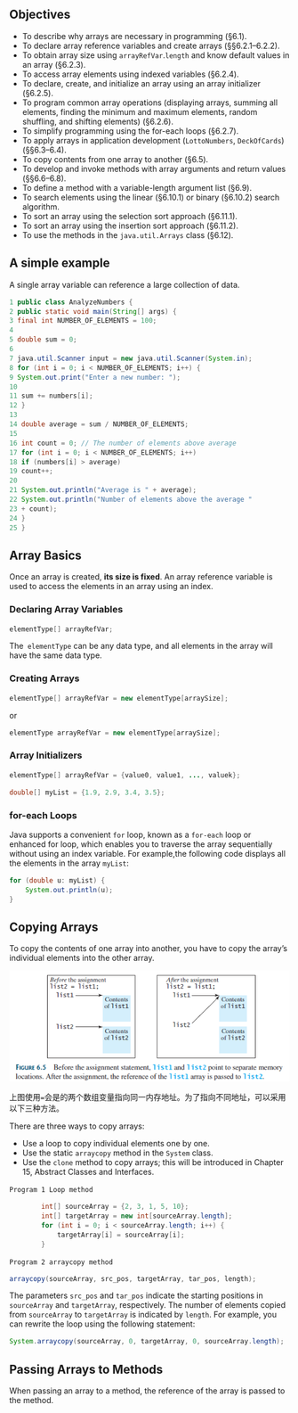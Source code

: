 ## Objectives
- To describe why arrays are necessary in programming (§6.1).
- To declare array reference variables and create arrays (§§6.2.1–6.2.2).
- To obtain array size using `arrayRefVar`.`length` and know default values in an array (§6.2.3).
- To access array elements using indexed variables (§6.2.4).
- To declare, create, and initialize an array using an array initializer (§6.2.5).
- To program common array operations (displaying arrays, summing all elements, finding the minimum and maximum elements, random shuffling, and shifting elements) (§6.2.6).
- To simplify programming using the for-each loops (§6.2.7).
- To apply arrays in application development (`LottoNumbers`,
`DeckOfCards`) (§§6.3–6.4).
- To copy contents from one array to another (§6.5).
- To develop and invoke methods with array arguments and return values (§§6.6–6.8).
- To define a method with a variable-length argument list (§6.9).
- To search elements using the linear (§6.10.1) or binary (§6.10.2) search algorithm.
- To sort an array using the selection sort approach (§6.11.1).
- To sort an array using the insertion sort approach (§6.11.2).
- To use the methods in the `java.util.Arrays` class (§6.12).

## A simple example
A single array variable can reference a large collection of data.

```java
1 public class AnalyzeNumbers {
2 public static void main(String[] args) {
3 final int NUMBER_OF_ELEMENTS = 100;
4
5 double sum = 0;
6
7 java.util.Scanner input = new java.util.Scanner(System.in);
8 for (int i = 0; i < NUMBER_OF_ELEMENTS; i++) {
9 System.out.print("Enter a new number: ");
10
11 sum += numbers[i];
12 }
13
14 double average = sum / NUMBER_OF_ELEMENTS;
15
16 int count = 0; // The number of elements above average
17 for (int i = 0; i < NUMBER_OF_ELEMENTS; i++)
18 if (numbers[i] > average)
19 count++;
20
21 System.out.println("Average is " + average);
22 System.out.println("Number of elements above the average "
23 + count);
24 }
25 }
```

## Array Basics
Once an array is created, **its size is fixed**. An array reference variable is used to access the elements in an array using an index.

### Declaring Array Variables
```java
elementType[] arrayRefVar;
```
The` elementType` can be any data type, and all elements in the array will have the same data type.

### Creating Arrays
```java
elementType[] arrayRefVar = new elementType[arraySize];
```
or
```java
elementType arrayRefVar = new elementType[arraySize];
```

### Array Initializers
```java
elementType[] arrayRefVar = {value0, value1, ..., valuek};
```

```java
double[] myList = {1.9, 2.9, 3.4, 3.5};
```

### for-each Loops
Java supports a convenient `for` loop, known as a `for-each` loop or enhanced for loop, which enables you to traverse the array sequentially without using an index variable. For example,the following code displays all the elements in the array `myList`:

```java
for (double u: myList) {
    System.out.println(u);
}
```

## Copying Arrays
To copy the contents of one array into another, you have to copy the array’s individual elements into the other array.

![](./images/copy_array.png)

上图使用`=`会是的两个数组变量指向同一内存地址。为了指向不同地址，可以采用以下三种方法。

There are three ways to copy arrays:
- Use a loop to copy individual elements one by one.
- Use the static `arraycopy` method in the `System` class.
- Use the `clone` method to copy arrays; this will be introduced in Chapter 15, Abstract Classes and Interfaces.

`Program 1 Loop method`
```java
        int[] sourceArray = {2, 3, 1, 5, 10};
        int[] targetArray = new int[sourceArray.length];
        for (int i = 0; i < sourceArray.length; i++) {
            targetArray[i] = sourceArray[i];
        }
```


`Program 2 arraycopy method`

```java
arraycopy(sourceArray, src_pos, targetArray, tar_pos, length);
```

The parameters `src_pos` and `tar_pos` indicate the starting positions in `sourceArray` and `targetArray`, respectively. The number of elements copied from `sourceArray` to `targetArray` is indicated by `length`. For example, you can rewrite the loop using the following statement:

```java
System.arraycopy(sourceArray, 0, targetArray, 0, sourceArray.length);
```

## Passing Arrays to Methods
When passing an array to a method, the reference of the array is passed to the method.

